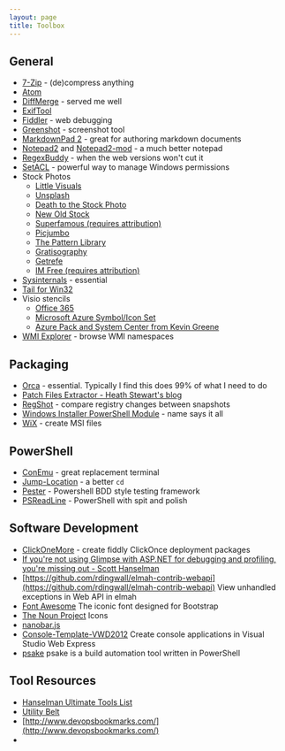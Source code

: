 ```yaml
---
layout: page
title: Toolbox
---
```

 
## General                                   
* [7-Zip](http://www.7-zip.org/) - (de)compress anything
* [Atom](https://atom.io/)
* [DiffMerge](https://sourcegear.com/diffmerge/) - served me well
* [ExifTool](http://www.sno.phy.queensu.ca/~phil/exiftool/)
* [Fiddler](http://www.telerik.com/fiddler) - web debugging
* [Greenshot](http://getgreenshot.org/) - screenshot tool
* [MarkdownPad 2](http://markdownpad.com/) - great for authoring markdown documents
* [Notepad2](http://www.flos-freeware.ch/notepad2.html) and [Notepad2-mod](http://xhmikosr.github.io/notepad2-mod/) - a much better notepad
* [RegexBuddy](http://www.regexbuddy.com/) - when the web versions won't cut it
* [SetACL](https://helgeklein.com/setacl/) - powerful way to manage Windows permissions
* Stock Photos
	* [Little Visuals](http://littlevisuals.co/)
	* [Unsplash](http://unsplash.com/)
	* [Death to the Stock Photo](http://join.deathtothestockphoto.com/)
	* [New Old Stock](http://nos.twnsnd.co/)
	* [Superfamous (requires attribution)](http://superfamous.com/)
	* [Picjumbo](http://picjumbo.com/)
	* [The Pattern Library](http://thepatternlibrary.com/)
	* [Gratisography](http://www.gratisography.com/)
	* [Getrefe](http://getrefe.tumblr.com/)
	* [IM Free (requires attribution)](http://imcreator.com/free)
* [Sysinternals](http://technet.microsoft.com/en-au/sysinternals/bb545021.aspx) - essential
* [Tail for Win32](http://tailforwin32.sourceforge.net/)
* Visio stencils
  * [Office 365](http://www.microsoft.com/en-us/download/details.aspx?id=35772)
  * [Microsoft Azure Symbol/Icon Set](http://azure.microsoft.com/en-us/documentation/articles/architecture-overview/)
  * [Azure Pack and System Center from Kevin Greene](http://gallery.technet.microsoft.com/site/search?f%5b0%5d.Type=User&f%5b0%5d.Value=Kevin%20Greene)
* [WMI Explorer](https://wmie.codeplex.com/) - browse WMI namespaces
                               
## Packaging
* [Orca](http://msdn.microsoft.com/en-us/library/aa370557%28v=vs.85%29.aspx) - essential. Typically I find this does 99% of what I need to do
* [Patch Files Extractor - Heath Stewart's blog](http://blogs.msdn.com/b/heaths/archive/2006/04/07/571138.aspx)
* [RegShot](http://sourceforge.net/projects/regshot/) - compare registry changes between snapshots
* [Windows Installer PowerShell Module](https://psmsi.codeplex.com/) - name says it all
* [WiX](http://wixtoolset.org/) - create MSI files

## PowerShell
* [ConEmu](https://github.com/Maximus5/ConEmu) - great replacement terminal
* [Jump-Location](https://github.com/tkellogg/Jump-Location) - a better `cd`
* [Pester](https://github.com/pester/Pester) - Powershell BDD style testing framework 
* [PSReadLine](https://github.com/lzybkr/PSReadLine) - PowerShell with spit and polish

## Software Development
* [ClickOneMore](http://www.clickoncemore.net/) - create fiddly ClickOnce deployment packages
* [If you're not using Glimpse with ASP.NET for debugging and profiling, you're missing out - Scott Hanselman](http://www.hanselman.com/blog/IfYoureNotUsingGlimpseWithASPNETForDebuggingAndProfilingYoureMissingOut.aspx)
* [https://github.com/rdingwall/elmah-contrib-webapi](https://github.com/rdingwall/elmah-contrib-webapi) View unhandled exceptions in Web API in elmah
* [Font Awesome](http://fontawesome.io/) The iconic font designed for Bootstrap
* [The Noun Project](http://thenounproject.com/) Icons
* [nanobar.js](http://nanobar.micronube.com/)
* [Console-Template-VWD2012](https://github.com/orangutanboy/Console-Template-VWD2012/blob/master/ConsoleApplication.zip) Create console applications in Visual Studio Web Express
* [psake](https://github.com/psake/psake) psake is a build automation tool written in PowerShell

## Tool Resources
* [Hanselman Ultimate Tools List](http://hanselman.com/tools)
* [Utility Belt](http://blog.codinghorror.com/updating-your-utility-belt/)
* [http://www.devopsbookmarks.com/](http://www.devopsbookmarks.com/)
*
